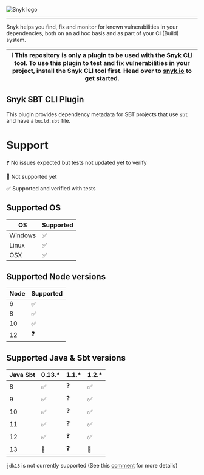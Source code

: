 ![Snyk logo](https://snyk.io/style/asset/logo/snyk-print.svg)

***

Snyk helps you find, fix and monitor for known vulnerabilities in your dependencies, both on an ad hoc basis and as part of your CI (Build) system.

| :information_source: This repository is only a plugin to be used with the Snyk CLI tool. To use this plugin to test and fix vulnerabilities in your project, install the Snyk CLI tool first. Head over to [snyk.io](https://github.com/snyk/snyk) to get started. |
| --- |


## Snyk SBT CLI Plugin

This plugin provides dependency metadata for SBT projects that use `sbt` and have a `build.sbt` file.



# Support

❓ No issues expected but tests not updated yet to verify

🚫 Not supported yet

✅ Supported and verified with tests

## Supported OS

| OS  |  Supported |
|---|---|
| Windows  | ✅|
| Linux  | ✅|
| OSX  | ✅|

## Supported Node versions

| Node  |  Supported |
|---|---|
| 6  | ✅|
| 8  | ✅|
| 10  | ✅|
| 12  | ❓|

## Supported Java & Sbt versions

| Java Sbt|0.13.* |1.1.*|1.2.* |
|---|---|---|---|
| 8  |  ✅ |  ❓ |  ✅ |
| 9  | ✅  | ❓ |  ✅ |
| 10  |  ✅ | ❓ |  ✅ |
| 11  |  ✅ |  ❓ |  ✅ |
| 12  |  ✅ |  ❓ |  ✅ |
| 13  |  🚫 |  ❓ |  🚫 |

`jdk13` is not currently supported (See this [comment](https://github.com/snyk/snyk-sbt-plugin/pull/61#issuecomment-521356342) for more details)
